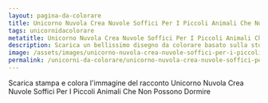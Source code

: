 ```yaml
---
layout: pagina-da-colorare
title: Unicorno Nuvola Crea Nuvole Soffici Per I Piccoli Animali Che Non Possono Dormire
tags: unicornidacolorare
metatitle: Unicorno Nuvola Crea Nuvole Soffici Per I Piccoli Animali Che Non Possono Dormire da colorare
description: Scarica un bellissimo disegno da colorare basato sulla storia Unicorno Nuvola Crea Nuvole Soffici Per I Piccoli Animali Che Non Possono Dormire
image: /assets/images/unicorno-nuvola-crea-nuvole-soffici-per-i-piccoli-animali-che-non-possono-dormire.webp
permalink: /unicorni-da-colorare/unicorno-nuvola-crea-nuvole-soffici-per-i-piccoli-animali-che-non-possono-dormire-da-colorare.html
---
```

Scarica stampa e colora l'immagine del racconto Unicorno Nuvola Crea Nuvole Soffici Per I Piccoli Animali Che Non Possono Dormire
